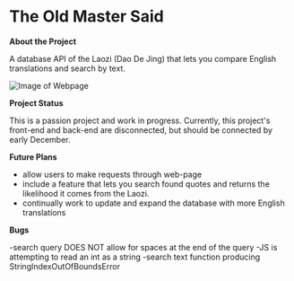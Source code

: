 # The Old Master Said

**About the Project**

A database API of the Laozi (Dao De Jing) that lets you compare English translations and search by text.

![Image of Webpage](https://github.com/jacks3jk/The-Old-Master-Says/blob/main/home%20preview.png)

**Project Status**

This is a passion project and work in progress.  Currently, this project's front-end and back-end are disconnected, but should be connected by early December.

**Future Plans**

- allow users to make requests through web-page
- include a feature that lets you search found quotes and returns the likelihood it comes from the Laozi.  
- continually work to update and expand the database with more English translations


**Bugs**

-search query DOES NOT allow for spaces at the end of the query
-JS is attempting to read an int as a string
-search text function producing StringIndexOutOfBoundsError
